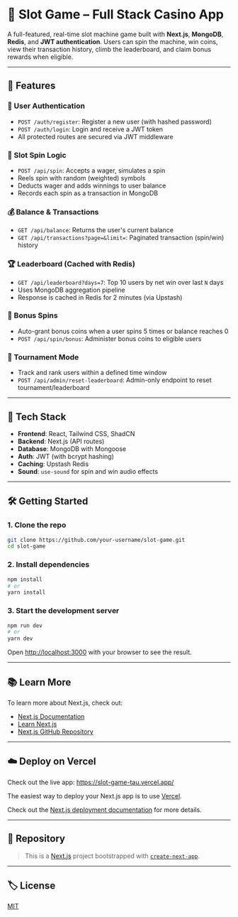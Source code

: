 # 🎰 Slot Game – Full Stack Casino App

A full-featured, real-time slot machine game built with **Next.js**, **MongoDB**, **Redis**, and **JWT authentication**. Users can spin the machine, win coins, view their transaction history, climb the leaderboard, and claim bonus rewards when eligible.

---

## 🚀 Features

### 🔐 User Authentication

* `POST /auth/register`: Register a new user (with hashed password)
* `POST /auth/login`: Login and receive a JWT token
* All protected routes are secured via JWT middleware

### 🎰 Slot Spin Logic

* `POST /api/spin`: Accepts a wager, simulates a spin
* Reels spin with random (weighted) symbols
* Deducts wager and adds winnings to user balance
* Records each spin as a transaction in MongoDB

### 💰 Balance & Transactions

* `GET /api/balance`: Returns the user's current balance
* `GET /api/transactions?page=&limit=`: Paginated transaction (spin/win) history

### 🏆 Leaderboard (Cached with Redis)

* `GET /api/leaderboard?days=7`: Top 10 users by net win over last `N` days
* Uses MongoDB aggregation pipeline
* Response is cached in Redis for 2 minutes (via Upstash)

### 🎁 Bonus Spins

* Auto-grant bonus coins when a user spins 5 times or balance reaches 0
* `POST /api/spin/bonus`: Administer bonus coins to eligible users


### 🏁 Tournament Mode

* Track and rank users within a defined time window
* `POST /api/admin/reset-leaderboard`: Admin-only endpoint to reset tournament/leaderboard

---

## 🧠 Tech Stack

* **Frontend**: React, Tailwind CSS, ShadCN
* **Backend**: Next.js (API routes)
* **Database**: MongoDB with Mongoose
* **Auth**: JWT (with bcrypt hashing)
* **Caching**: Upstash Redis
* **Sound**: `use-sound` for spin and win audio effects

---

## 🛠 Getting Started

### 1. Clone the repo

```bash
git clone https://github.com/your-username/slot-game.git
cd slot-game
```

### 2. Install dependencies

```bash
npm install
# or
yarn install
```

### 3. Start the development server

```bash
npm run dev
# or
yarn dev
```

Open [http://localhost:3000](http://localhost:3000) with your browser to see the result.

---

## 📚 Learn More

To learn more about Next.js, check out:

* [Next.js Documentation](https://nextjs.org/docs)
* [Learn Next.js](https://nextjs.org/learn)
* [Next.js GitHub Repository](https://github.com/vercel/next.js)

---

## ☁️ Deploy on Vercel
Check out the live app: https://slot-game-tau.vercel.app/


The easiest way to deploy your Next.js app is to use [Vercel](https://vercel.com/new?utm_medium=default-template&filter=next.js&utm_source=create-next-app&utm_campaign=create-next-app-readme).

Check out the [Next.js deployment documentation](https://nextjs.org/docs/app/building-your-application/deploying) for more details.

---

## 📁 Repository

> This is a [Next.js](https://nextjs.org) project bootstrapped with [`create-next-app`](https://nextjs.org/docs/app/api-reference/cli/create-next-app).

---

## 🏷️ License

[MIT](LICENSE)
